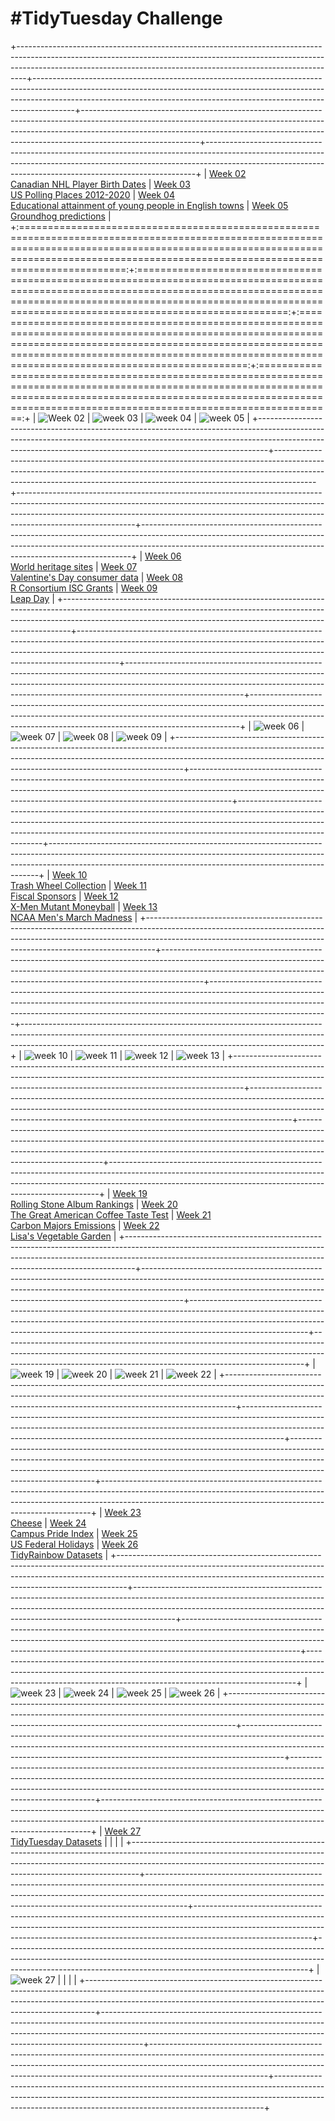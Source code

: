 # #TidyTuesday Challenge

+--------------------------------------------------------------------------------------------------------------------------------------------------------------------------------------------------------------------------------------------+----------------------------------------------------------------------------------------------------------------------------------------------------------------------------------------------------------------------------------------------------+-----------------------------------------------------------------------------------------------------------------------------------------------------------------------------------------------------------------------------------------------------------------------+---------------------------------------------------------------------------------------------------------------------------------------------------------------------------------------------------------------------------------------+
| [Week 02<br>Canadian NHL Player Birth Dates](https://github.com/poncest/tidytuesday/tree/main/2024/Week_02)                                                                                                                                | [Week 03](https://github.com/poncest/tidytuesday/tree/main/2024/Week_03)[<br>](https://github.com/poncest/tidytuesday/tree/main/2024/Week_02)[US Polling Places 2012-2020](https://github.com/poncest/tidytuesday/tree/main/2024/Week_03)          | [Week 04](https://github.com/poncest/tidytuesday/tree/main/2024/Week_04)[<br>](https://github.com/poncest/tidytuesday/tree/main/2024/Week_02)[Educational attainment of young people in English towns](https://github.com/poncest/tidytuesday/tree/main/2024/Week_04) | [Week 05](https://github.com/poncest/tidytuesday/tree/main/2024/Week_05)[<br>](https://github.com/poncest/tidytuesday/tree/main/2024/Week_02)[Groundhog predictions](https://github.com/poncest/tidytuesday/tree/main/2024/Week_05)   |
+:==========================================================================================================================================================================================================================================:+:==================================================================================================================================================================================================================================================:+:=====================================================================================================================================================================================================================================================================:+:=====================================================================================================================================================================================================================================:+
| ![](Week_02/2024_02.png "Week 02")                                                                                                                                                                                                         | ![](Week_03/2024_03.png "week 03")                                                                                                                                                                                                                 | ![](Week_04/2024_04.png "week 04")                                                                                                                                                                                                                                    | ![](Week_05/2024_05.png "week 05")                                                                                                                                                                                                    |
+--------------------------------------------------------------------------------------------------------------------------------------------------------------------------------------------------------------------------------------------+----------------------------------------------------------------------------------------------------------------------------------------------------------------------------------------------------------------------------------------------------+-----------------------------------------------------------------------------------------------------------------------------------------------------------------------------------------------------------------------------------------------------------------------+---------------------------------------------------------------------------------------------------------------------------------------------------------------------------------------------------------------------------------------+
| [Week 06<br>World heritage sites](https://github.com/poncest/tidytuesday/tree/main/2024/Week_06)                                                                                                                                           | [Week 07<br>Valentine's Day consumer data](https://github.com/poncest/tidytuesday/tree/main/2024/Week_07)                                                                                                                                          | [Week 08<br>R Consortium ISC Grants](https://github.com/poncest/tidytuesday/tree/main/2024/Week_08)                                                                                                                                                                   | [Week 09<br>Leap Day](https://github.com/poncest/tidytuesday/tree/main/2024/Week_09)                                                                                                                                                  |
+--------------------------------------------------------------------------------------------------------------------------------------------------------------------------------------------------------------------------------------------+----------------------------------------------------------------------------------------------------------------------------------------------------------------------------------------------------------------------------------------------------+-----------------------------------------------------------------------------------------------------------------------------------------------------------------------------------------------------------------------------------------------------------------------+---------------------------------------------------------------------------------------------------------------------------------------------------------------------------------------------------------------------------------------+
| ![](Week_06/2024_06.png "week 06")                                                                                                                                                                                                         | ![](Week_07/2024_07.png "week 07")                                                                                                                                                                                                                 | ![](Week_08/2024_08.png "week 08")                                                                                                                                                                                                                                    | ![](Week_09/2024_09.png "week 09")                                                                                                                                                                                                    |
+--------------------------------------------------------------------------------------------------------------------------------------------------------------------------------------------------------------------------------------------+----------------------------------------------------------------------------------------------------------------------------------------------------------------------------------------------------------------------------------------------------+-----------------------------------------------------------------------------------------------------------------------------------------------------------------------------------------------------------------------------------------------------------------------+---------------------------------------------------------------------------------------------------------------------------------------------------------------------------------------------------------------------------------------+
| [Week 10](https://github.com/poncest/tidytuesday/tree/main/2024/Week_10)[<br>](https://github.com/poncest/tidytuesday/tree/main/2024/Week_06)[Trash Wheel Collection](https://github.com/poncest/tidytuesday/tree/main/2024/Week_10)       | [Week 11](https://github.com/poncest/tidytuesday/tree/main/2024/Week_11)[<br>](https://github.com/poncest/tidytuesday/tree/main/2024/Week_06)[Fiscal Sponsors](https://github.com/poncest/tidytuesday/tree/main/2024/Week_11)                      | [Week 12](https://github.com/poncest/tidytuesday/tree/main/2024/Week_12)[<br>](https://github.com/poncest/tidytuesday/tree/main/2024/Week_06)[X-Men Mutant Moneyball](https://github.com/poncest/tidytuesday/tree/main/2024/Week_12)                                  | [Week 13<br>NCAA Men's March Madness](https://github.com/poncest/tidytuesday/tree/main/2024/Week_13)                                                                                                                                  |
+--------------------------------------------------------------------------------------------------------------------------------------------------------------------------------------------------------------------------------------------+----------------------------------------------------------------------------------------------------------------------------------------------------------------------------------------------------------------------------------------------------+-----------------------------------------------------------------------------------------------------------------------------------------------------------------------------------------------------------------------------------------------------------------------+---------------------------------------------------------------------------------------------------------------------------------------------------------------------------------------------------------------------------------------+
| ![](Week_10/2024_10.png "week 10")                                                                                                                                                                                                         | ![](Week_11/2024_11.png "week 11")                                                                                                                                                                                                                 | ![](Week_12/2024_12.png "week 12")                                                                                                                                                                                                                                    | ![](Week_13/2024_13.png "week 13")                                                                                                                                                                                                    |
+--------------------------------------------------------------------------------------------------------------------------------------------------------------------------------------------------------------------------------------------+----------------------------------------------------------------------------------------------------------------------------------------------------------------------------------------------------------------------------------------------------+-----------------------------------------------------------------------------------------------------------------------------------------------------------------------------------------------------------------------------------------------------------------------+---------------------------------------------------------------------------------------------------------------------------------------------------------------------------------------------------------------------------------------+
| [Week 19](https://github.com/poncest/tidytuesday/tree/main/2024/Week_19)[<br>](https://github.com/poncest/tidytuesday/tree/main/2024/Week_06)[Rolling Stone Album Rankings](https://github.com/poncest/tidytuesday/tree/main/2024/Week_19) | [Week 20](https://github.com/poncest/tidytuesday/tree/main/2024/Week_20)[<br>](https://github.com/poncest/tidytuesday/tree/main/2024/Week_06)[The Great American Coffee Taste Test](https://github.com/poncest/tidytuesday/tree/main/2024/Week_20) | [Week 21](https://github.com/poncest/tidytuesday/tree/main/2024/Week_21)[<br>](https://github.com/poncest/tidytuesday/tree/main/2024/Week_06)[Carbon Majors Emissions](https://github.com/poncest/tidytuesday/tree/main/2024/Week_21)                                 | [Week 22](https://github.com/poncest/tidytuesday/tree/main/2024/Week_22)[<br>](https://github.com/poncest/tidytuesday/tree/main/2024/Week_06)[Lisa's Vegetable Garden](https://github.com/poncest/tidytuesday/tree/main/2024/Week_22) |
+--------------------------------------------------------------------------------------------------------------------------------------------------------------------------------------------------------------------------------------------+----------------------------------------------------------------------------------------------------------------------------------------------------------------------------------------------------------------------------------------------------+-----------------------------------------------------------------------------------------------------------------------------------------------------------------------------------------------------------------------------------------------------------------------+---------------------------------------------------------------------------------------------------------------------------------------------------------------------------------------------------------------------------------------+
| ![](Week_19/2024_19.png "week 19")                                                                                                                                                                                                         | ![](Week_20/2024_20.png "week 20")                                                                                                                                                                                                                 | ![](Week_21/2024_21.png "week 21")                                                                                                                                                                                                                                    | ![](Week_22/2024_22.png "week 22")                                                                                                                                                                                                    |
+--------------------------------------------------------------------------------------------------------------------------------------------------------------------------------------------------------------------------------------------+----------------------------------------------------------------------------------------------------------------------------------------------------------------------------------------------------------------------------------------------------+-----------------------------------------------------------------------------------------------------------------------------------------------------------------------------------------------------------------------------------------------------------------------+---------------------------------------------------------------------------------------------------------------------------------------------------------------------------------------------------------------------------------------+
| [Week 23](https://github.com/poncest/tidytuesday/tree/main/2024/Week_23)[<br>](https://github.com/poncest/tidytuesday/tree/main/2024/Week_06)[Cheese](https://github.com/poncest/tidytuesday/tree/main/2024/Week_23)                       | [Week 24](https://github.com/poncest/tidytuesday/tree/main/2024/Week_24)[<br>](https://github.com/poncest/tidytuesday/tree/main/2024/Week_06)[Campus Pride Index](https://github.com/poncest/tidytuesday/tree/main/2024/Week_24)                   | [Week 25](https://github.com/poncest/tidytuesday/tree/main/2024/Week_25)[<br>](https://github.com/poncest/tidytuesday/tree/main/2024/Week_06)[US Federal Holidays](https://github.com/poncest/tidytuesday/tree/main/2024/Week_25)                                     | [Week 26](https://github.com/poncest/tidytuesday/tree/main/2024/Week_26)[<br>](https://github.com/poncest/tidytuesday/tree/main/2024/Week_06)[TidyRainbow Datasets](https://github.com/poncest/tidytuesday/tree/main/2024/Week_26)    |
+--------------------------------------------------------------------------------------------------------------------------------------------------------------------------------------------------------------------------------------------+----------------------------------------------------------------------------------------------------------------------------------------------------------------------------------------------------------------------------------------------------+-----------------------------------------------------------------------------------------------------------------------------------------------------------------------------------------------------------------------------------------------------------------------+---------------------------------------------------------------------------------------------------------------------------------------------------------------------------------------------------------------------------------------+
| ![](Week_23/2024_23.png "week 23")                                                                                                                                                                                                         | ![](Week_24/2024_24.png "week 24")                                                                                                                                                                                                                 | ![](Week_25/2024_25.png "week 25")                                                                                                                                                                                                                                    | ![](Week_26/2024_26.png "week 26")                                                                                                                                                                                                    |
+--------------------------------------------------------------------------------------------------------------------------------------------------------------------------------------------------------------------------------------------+----------------------------------------------------------------------------------------------------------------------------------------------------------------------------------------------------------------------------------------------------+-----------------------------------------------------------------------------------------------------------------------------------------------------------------------------------------------------------------------------------------------------------------------+---------------------------------------------------------------------------------------------------------------------------------------------------------------------------------------------------------------------------------------+
| [Week 27](https://github.com/poncest/tidytuesday/tree/main/2024/Week_27)[<br>](https://github.com/poncest/tidytuesday/tree/main/2024/Week_06)[TidyTuesday Datasets](https://github.com/poncest/tidytuesday/tree/main/2024/Week_27)         |                                                                                                                                                                                                                                                    |                                                                                                                                                                                                                                                                       |                                                                                                                                                                                                                                       |
+--------------------------------------------------------------------------------------------------------------------------------------------------------------------------------------------------------------------------------------------+----------------------------------------------------------------------------------------------------------------------------------------------------------------------------------------------------------------------------------------------------+-----------------------------------------------------------------------------------------------------------------------------------------------------------------------------------------------------------------------------------------------------------------------+---------------------------------------------------------------------------------------------------------------------------------------------------------------------------------------------------------------------------------------+
| ![](Week_27/2024_27.png "week 27")                                                                                                                                                                                                         |                                                                                                                                                                                                                                                    |                                                                                                                                                                                                                                                                       |                                                                                                                                                                                                                                       |
+--------------------------------------------------------------------------------------------------------------------------------------------------------------------------------------------------------------------------------------------+----------------------------------------------------------------------------------------------------------------------------------------------------------------------------------------------------------------------------------------------------+-----------------------------------------------------------------------------------------------------------------------------------------------------------------------------------------------------------------------------------------------------------------------+---------------------------------------------------------------------------------------------------------------------------------------------------------------------------------------------------------------------------------------+
